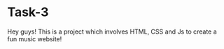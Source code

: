 # Task-3
Hey guys! This is a project which involves HTML, CSS and Js to create a fun music website!

